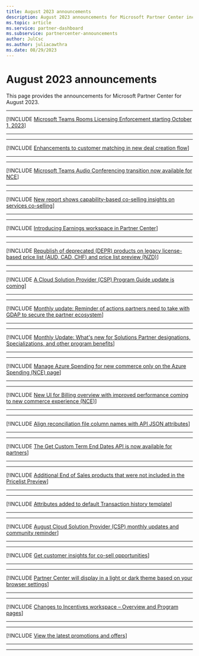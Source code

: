 ```yaml
---
title: August 2023 announcements
description: August 2023 announcements for Microsoft Partner Center including new capabilities, promotions, offers, markets, or changes to existing offers.
ms.topic: article
ms.service: partner-dashboard
ms.subservice: partnercenter-announcements
author: JulCsc
ms.author: juliacawthra
ms.date: 08/29/2023
---
```


# August 2023 announcements

This page provides the announcements for Microsoft Partner Center for August 2023.

____

<a name="20"></a>
[!INCLUDE [Microsoft Teams Rooms Licensing Enforcement starting October 1, 2023](includes/august-2023/teams-room-device-listening-enforcement.md)]

____
____

<a name="19"></a>
[!INCLUDE [Enhancements to customer matching in new deal creation flow](includes/august-2023/new-deal-creation-customer-matching.md)]

____
____

<a name="18"></a>
[!INCLUDE [Microsoft Teams Audio Conferencing transition now available for NCE](includes/august-2023/teams-audio-conferencing.md)]

____
____

<a name="17"></a>
[!INCLUDE [New report shows capability-based co-selling insights on services co-selling](includes/august-2023/new-capability-based-co-selling-insights.md)]

____
____

<a name="16"></a>
[!INCLUDE [Introducing Earnings workspace in Partner Center](includes/august-2023/new-earnings-workspace.md)]

____
____

<a name="15"></a>
[!INCLUDE [Republish of deprecated (DEPR) products on legacy license-based price list (AUD, CAD, CHF) and price list preview (NZD)](includes/august-2023/republish-deprecated-products.md)]

____
____

<a name="14"></a>
[!INCLUDE [A Cloud Solution Provider (CSP) Program Guide update is coming](includes/august-2023/csp-program-guide-update.md)]

____
____

<a name="13"></a>
[!INCLUDE [Monthly update: Reminder of actions partners need to take with GDAP to secure the partner ecosystem](includes/august-2023/gdap-transition-reminder.md)]

____
____

<a name="12"></a>
[!INCLUDE [Monthly Update: What's new for Solutions Partner designations, Specializations, and other program benefits](includes/august-2023/new-training-services-partner-designation.md)]

____
____

<a name="11"></a>
[!INCLUDE [Manage Azure Spending for new commerce only on the Azure Spending (NCE) page](includes/august-2023/manage-azure-spending-page.md)]

____
____

<a name="10"></a>
[!INCLUDE [New UI for Billing overview with improved performance coming to new commerce experience (NCE)](includes/august-2023/new-ui-for-billing-overview.md)]

____
____

<a name="9"></a>
[!INCLUDE [Align reconciliation file column names with API JSON attributes](includes/august-2023/update-reconciliation-file-api.md)]

____
____

<a name="8"></a>
[!INCLUDE [The Get Custom Term End Dates API is now available for partners](includes/august-2023/get-custom-term-end-dates-api.md)]

____
____

<a name="7"></a>
[!INCLUDE [Additional End of Sales products that were not included in the Pricelist Preview](includes/august-2023/additional-end-of-sales-products.md)]

____
____

<a name="6"></a>
[!INCLUDE [Attributes added to default Transaction history template](includes/august-2023/attributes-added-to-transaction-history.md)]

____
____

<a name="5"></a>
[!INCLUDE [August Cloud Solution Provider (CSP) monthly updates and community reminder](includes/august-2023/csp-monthly-reminder.md)]

____
____

<a name="4"></a>
[!INCLUDE [Get customer insights for co-sell opportunities](includes/august-2023/referrals-customer-insights-cosell-opportunities.md)]

____
____

<a name="3"></a>
[!INCLUDE [Partner Center will display in a light or dark theme based on your browser settings](includes/august-2023/display-in-dark-mode.md)]

____
____

<a name="2"></a>
[!INCLUDE [Changes to Incentives workspace – Overview and Program pages](includes/august-2023/incentives-updates.md)]

____
____

<a name="1"></a>
[!INCLUDE [View the latest promotions and offers](includes/august-2023/august-global-promo-readiness.md)]

____
____
